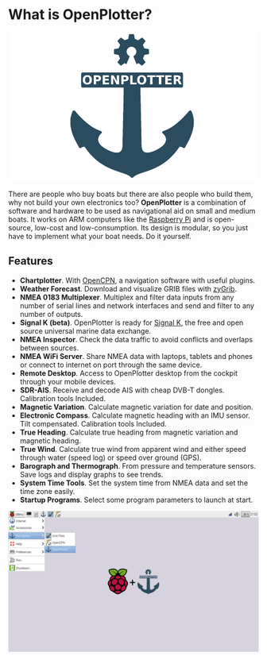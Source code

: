 What is OpenPlotter?
=======
![OpenPlotter logo](openplotter500x300.png)

There are people who buy boats but there are also people who build them, why not build your own electronics too? **OpenPlotter** is a combination of software and hardware to be used as navigational aid on small and medium boats. It works on ARM computers like the [Raspberry Pi](https://www.raspberrypi.org/) and is open-source, low-cost and low-consumption. Its design is modular, so you just have to implement what your boat needs. Do it yourself.

## Features

* **Chartplotter**. With [OpenCPN](http://opencpn.org), a navigation software with useful plugins.
* **Weather Forecast**. Download and visualize GRIB files with [zyGrib](http://www.zygrib.org).
* **NMEA 0183 Multiplexer**. Multiplex and filter data inputs from any number of serial lines and network interfaces and send and filter to any number of outputs.
* **Signal K (beta)**. OpenPlotter is ready for [Signal K](http://signalk.org/), the free and open source universal marine data exchange.
* **NMEA Inspector**. Check the data traffic to avoid conflicts and overlaps between sources.
* **NMEA WiFi Server**. Share NMEA data with laptops, tablets and phones or connect to internet on port through the same device.
* **Remote Desktop**. Access to OpenPlotter desktop from the cockpit through your mobile devices.
* **SDR-AIS**. Receive and decode AIS with cheap DVB-T dongles. Calibration tools Included.
* **Magnetic Variation**. Calculate magnetic variation for date and position.
* **Electronic Compass**. Calculate magnetic heading with an IMU sensor. Tilt compensated. Calibration tools Included.
* **True Heading**. Calculate true heading from magnetic variation and magnetic heading.
* **True Wind**. Calculate true wind from apparent wind and either speed through water (speed log) or speed over ground (GPS).
* **Barograph and Thermograph**. From pressure and temperature sensors. Save logs and display graphs to see trends.
* **System Time Tools**. Set the system time from NMEA data and set the time zone easily.
* **Startup Programs**. Select some program parameters to launch at start.

![OpenPlotter desktop](openplotter.png)